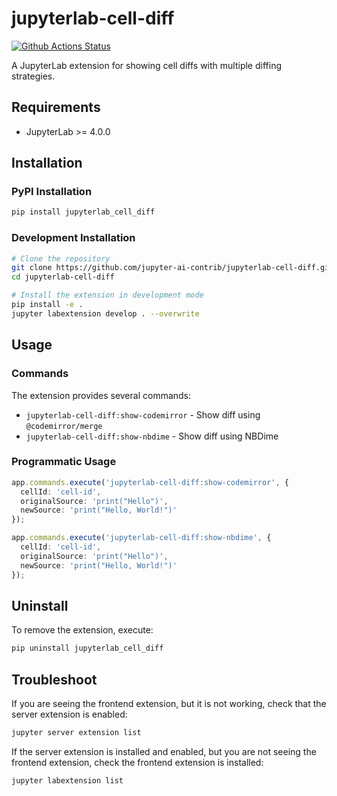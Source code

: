 # jupyterlab-cell-diff

[![Github Actions Status](https://github.com/jupyter-ai-contrib/jupyterlab-cell-diff/workflows/Build/badge.svg)](https://github.com/jupyter-ai-contrib/jupyterlab-cell-diff/actions/workflows/build.yml)

A JupyterLab extension for showing cell diffs with multiple diffing strategies.

## Requirements

- JupyterLab >= 4.0.0

## Installation

### PyPI Installation

```bash
pip install jupyterlab_cell_diff
```

### Development Installation

```bash
# Clone the repository
git clone https://github.com/jupyter-ai-contrib/jupyterlab-cell-diff.git
cd jupyterlab-cell-diff

# Install the extension in development mode
pip install -e .
jupyter labextension develop . --overwrite
```

## Usage

### Commands

The extension provides several commands:

- `jupyterlab-cell-diff:show-codemirror` - Show diff using `@codemirror/merge`
- `jupyterlab-cell-diff:show-nbdime` - Show diff using NBDime

### Programmatic Usage

```typescript
app.commands.execute('jupyterlab-cell-diff:show-codemirror', {
  cellId: 'cell-id',
  originalSource: 'print("Hello")',
  newSource: 'print("Hello, World!")'
});

app.commands.execute('jupyterlab-cell-diff:show-nbdime', {
  cellId: 'cell-id',
  originalSource: 'print("Hello")',
  newSource: 'print("Hello, World!")'
});
```

## Uninstall

To remove the extension, execute:

```bash
pip uninstall jupyterlab_cell_diff
```

## Troubleshoot

If you are seeing the frontend extension, but it is not working, check
that the server extension is enabled:

```bash
jupyter server extension list
```

If the server extension is installed and enabled, but you are not seeing
the frontend extension, check the frontend extension is installed:

```bash
jupyter labextension list
```
